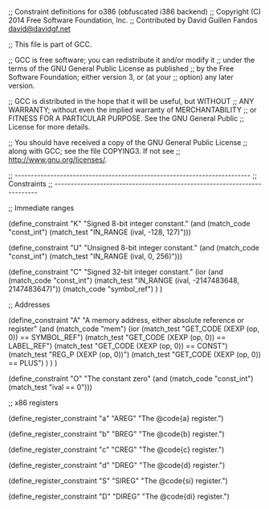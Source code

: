 ;; Constraint definitions for o386 (obfuscated i386 backend)
;; Copyright (C) 2014 Free Software Foundation, Inc.
;; Contributed by David Guillen Fandos <david@davidgf.net>

;; This file is part of GCC.

;; GCC is free software; you can redistribute it and/or modify it
;; under the terms of the GNU General Public License as published
;; by the Free Software Foundation; either version 3, or (at your
;; option) any later version.

;; GCC is distributed in the hope that it will be useful, but WITHOUT
;; ANY WARRANTY; without even the implied warranty of MERCHANTABILITY
;; or FITNESS FOR A PARTICULAR PURPOSE.  See the GNU General Public
;; License for more details.

;; You should have received a copy of the GNU General Public License
;; along with GCC; see the file COPYING3.  If not see
;; <http://www.gnu.org/licenses/>.

;; -------------------------------------------------------------------------
;; Constraints
;; -------------------------------------------------------------------------

;; Immediate ranges

(define_constraint "K"
  "Signed 8-bit integer constant."
  (and (match_code "const_int")
       (match_test "IN_RANGE (ival, -128, 127)")))

(define_constraint "U"
  "Unsigned 8-bit integer constant."
  (and (match_code "const_int")
       (match_test "IN_RANGE (ival, 0, 256)")))

(define_constraint "C"
  "Signed 32-bit integer constant."
  (ior
    (and (match_code "const_int")
         (match_test "IN_RANGE (ival, -2147483648, 2147483647)"))
    (match_code "symbol_ref")
  )
)

;; Addresses

(define_constraint "A"
    "A memory address, either absolute reference or register"
    (and (match_code "mem")
         (ior (match_test "GET_CODE (XEXP (op, 0)) == SYMBOL_REF")
              (match_test "GET_CODE (XEXP (op, 0)) == LABEL_REF")
              (match_test "GET_CODE (XEXP (op, 0)) == CONST")
              (match_test "REG_P (XEXP (op, 0))")
              (match_test "GET_CODE (XEXP (op, 0)) == PLUS")
         )
    )
)

(define_constraint "O"
  "The constant zero"
  (and (match_code "const_int")
       (match_test "ival == 0")))

;; x86 registers

(define_register_constraint "a" "AREG"
 "The @code{a} register.")

(define_register_constraint "b" "BREG"
 "The @code{b} register.")

(define_register_constraint "c" "CREG"
 "The @code{c} register.")

(define_register_constraint "d" "DREG"
 "The @code{d} register.")

(define_register_constraint "S" "SIREG"
 "The @code{si} register.")

(define_register_constraint "D" "DIREG"
 "The @code{di} register.")




